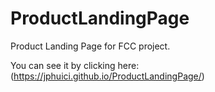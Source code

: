 # ProductLandingPage
Product Landing Page for FCC project.

You can see it by clicking here: (https://jphuici.github.io/ProductLandingPage/)

